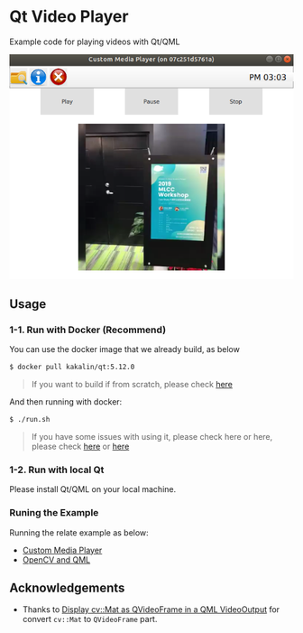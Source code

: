 # Qt Video Player

Example code for playing videos with Qt/QML

![](images/video-player.png)

## Usage

### 1-1. Run with Docker (Recommend)

You can use the docker image that we already build, as below

```bash
$ docker pull kakalin/qt:5.12.0
```

> If you want to build if from scratch, please check [here](https://github.com/kaka-lin/qt-template/tree/master/docker)

And then running with docker:

```bash
$ ./run.sh
```

> If you have some issues with using it, please check here or here, please check [here](https://github.com/kaka-lin/qt-video-player/blob/master/doc/run_with_docker.md) or [here](https://github.com/kaka-lin/qt-template/tree/master/docker)


### 1-2. Run with local Qt

Please install Qt/QML on your local machine.

### Runing the Example

Running the relate example as below:

- [Custom Media Player](https://github.com/kaka-lin/qt-video-player/tree/master/custom_media_player)
- [OpenCV and QML](https://github.com/kaka-lin/qt-video-player/tree/master/opencv_qml)

## Acknowledgements

- Thanks to [Display cv::Mat as QVideoFrame in a QML VideoOutput](https://stackoverflow.com/questions/62069201/display-cvmat-as-qvideoframe-in-a-qml-videooutput) for convert `cv::Mat` to `QVideoFrame` part.
